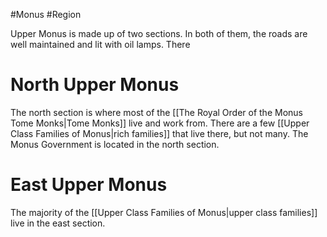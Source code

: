 #Monus #Region 

Upper Monus is made up of two sections. In both of them, the roads are well maintained and lit with oil lamps. There 
# North Upper Monus
The north section is where most of the [[The Royal Order of the Monus Tome Monks|Tome Monks]] live and work from. There are a few [[Upper Class Families of Monus|rich families]] that live there, but not many. The Monus Government is located in the north section.
# East Upper Monus
The majority of the [[Upper Class Families of Monus|upper class families]] live in the east section. 